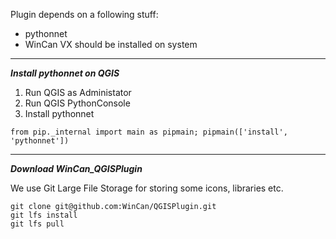 Plugin depends on a following stuff:
- pythonnet
- WinCan VX should be installed on system

___
***Install pythonnet on QGIS***
1. Run QGIS as Administator
2. Run QGIS PythonConsole
3. Install pythonnet
```
from pip._internal import main as pipmain; pipmain(['install', 'pythonnet'])
```
___
***Download WinCan_QGISPlugin***

We use Git Large File Storage for storing some icons, libraries etc. 
```
git clone git@github.com:WinCan/QGISPlugin.git
git lfs install
git lfs pull
```
